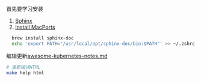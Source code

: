首先要学习安装
1. [Sphinx](https://www.sphinx-doc.org/en/master/usage/quickstart.html)
1. [Install MacPorts](https://guide.macports.org/chunked/installing.macports.html)

```bash
  brew install sphinx-doc
  echo 'export PATH="/usr/local/opt/sphinx-doc/bin:$PATH"' >> ~/.zshrc
```

编辑更新[awesome-kubernetes-notes.md](/source/awesome-kubernetes-notes.md)

```bash
# 重新编译HTML
make help html
```